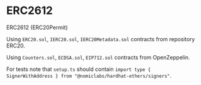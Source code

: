 # ERC2612
ERC2612 (ERC20Permit)

Using `ERC20.sol`, `IERC20.sol`, `IERC20Metadata.sol` contracts from repository ERC20.

Using `Counters.sol`, `ECDSA.sol`, `EIP712.sol` contracts from OpenZeppelin.

For tests note that `setup.ts` should contain `import type { SignerWithAddress } from "@nomiclabs/hardhat-ethers/signers"`.
